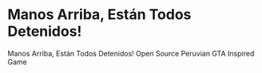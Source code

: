 # Manos Arriba, Están Todos Detenidos!
Manos Arriba, Están Todos Detenidos! Open Source Peruvian GTA Inspired Game
